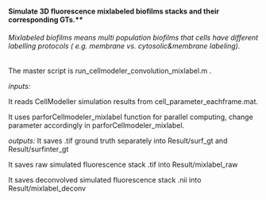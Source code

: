 #### Simulate 3D fluorescence mixlabeled biofilms stacks and their corresponding GTs.**

###### Mixlabeled biofilms means multi population biofilms that cells have different labelling protocols ( e.g. membrane  vs. cytosolic&membrane labeling).



The master script is run_cellmodeler_convolution_mixlabel.m .

*inputs:*

It reads CellModeller simulation results from cell_parameter_eachframe.mat.

It uses parforCellmodeler_mixlabel function for parallel computing, change parameter accordingly in parforCellmodeler_mixlabel.

*outputs:*
It saves .tif ground truth separately into Result/surf_gt and Result/surfinter_gt

It saves raw simulated fluorescence stack .tif into Result/mixlabel_raw

It saves deconvolved simulated fluorescence stack .nii into Result/mixlabel_deconv

